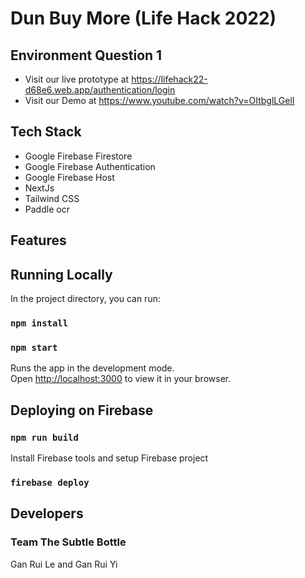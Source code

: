 # Dun Buy More (Life Hack 2022) 
## Environment Question 1
- Visit our live prototype at https://lifehack22-d68e6.web.app/authentication/login
- Visit our Demo at https://www.youtube.com/watch?v=OItbglLGelI

## Tech Stack
- Google Firebase Firestore
- Google Firebase Authentication
- Google Firebase Host
- NextJs
- Tailwind CSS
- Paddle ocr

## Features


## Running Locally
In the project directory, you can run:

### `npm install`
### `npm start`

Runs the app in the development mode.\
Open [http://localhost:3000](http://localhost:3000) to view it in your browser.

## Deploying on Firebase

### `npm run build`
Install Firebase tools and setup Firebase project
### `firebase deploy`

## Developers
### Team The Subtle Bottle
Gan Rui Le and Gan Rui Yi
